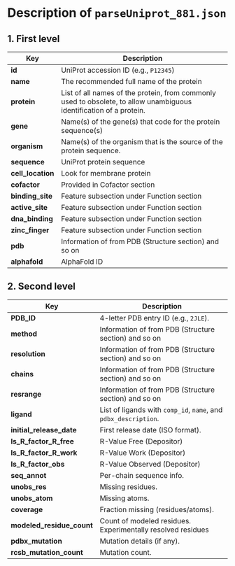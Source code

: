 # Description of `parseUniprot_881.json`

## 1. First level

| Key            | Description |
|----------------|-------------|
| **id**         | UniProt accession ID (e.g., `P12345`) |
| **name**       | The recommended full name of the protein|
| **protein**    | List of all names of the protein, from commonly used to obsolete, to allow unambiguous identification of a protein. |
| **gene**       | Name(s) of the gene(s) that code for the protein sequence(s) |
| **organism**   | Name(s) of the organism that is the source of the protein sequence. |
| **sequence**   | UniProt protein sequence |
| **cell_location** | Look for membrane protein |
| **cofactor**   | Provided in Cofactor section |
| **binding_site** | Feature subsection under Function section |
| **active_site** | Feature subsection under Function section |
| **dna_binding** | Feature subsection under Function section |
| **zinc_finger** | Feature subsection under Function section |
| **pdb**        | Information of from PDB (Structure section) and so on |
| **alphafold**  | AlphaFold ID |

## 2. Second level 

| Key                     | Description |
|-------------------------|-------------|
| **PDB_ID**              | 4-letter PDB entry ID (e.g., `2JLE`). |
| **method**              | Information of from PDB (Structure section) and so on |
| **resolution**          | Information of from PDB (Structure section) and so on |
| **chains**              | Information of from PDB (Structure section) and so on |
| **resrange**            | Information of from PDB (Structure section) and so on |
| **ligand**              | List of ligands with `comp_id`, `name`, and `pdbx_description`. |
| **initial_release_date**| First release date (ISO format). |
| **ls_R_factor_R_free**  | R-Value Free (Depositor)  |
| **ls_R_factor_R_work**  | R-Value Work (Depositor) |
| **ls_R_factor_obs**     | R-Value Observed (Depositor) |
| **seq_annot**           | Per-chain sequence info. |
| **unobs_res**           | Missing residues. |
| **unobs_atom**          | Missing atoms. |
| **coverage**            | Fraction missing (residues/atoms). |
| **modeled_residue_count** | Count of modeled residues. Experimentally resolved residues |
| **pdbx_mutation**       | Mutation details (if any). |
| **rcsb_mutation_count** | Mutation count. |
